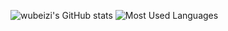 ![wubeizi's GitHub stats](https://github-readme-stats.vercel.app/api?username=wubeizi&show_icons=true&theme=transparent&count_private=true)
![Most Used Languages](https://github-readme-stats.vercel.app/api/top-langs/?username=wubeizi&theme=transparent&layout=donut)</br>

<!--
**wubeizi/wubeizi** is a ✨ _special_ ✨ repository because its `README.md` (this file) appears on your GitHub profile.

Here are some ideas to get you started:

- 🔭 I’m currently working on ...
- 🌱 I’m currently learning ...
- 👯 I’m looking to collaborate on ...
- 🤔 I’m looking for help with ...
- 💬 Ask me about ...
- 📫 How to reach me: ...
- 😄 Pronouns: ...
- ⚡ Fun fact: ...
-->
